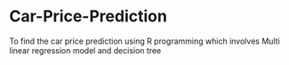 # Car-Price-Prediction
To find the car price prediction using R programming which involves Multi linear regression model and decision tree
